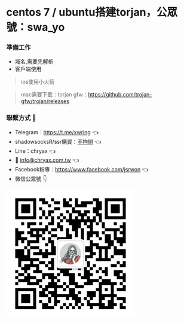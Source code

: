 # centos 7 / ubuntu搭建torjan，公眾號：swa_yo

### 準備工作
* 域名,需要先解析
* 客戶端使用
> ios使用小火箭

> mac需要下載：torjan gfw：https://github.com/trojan-gfw/trojan/releases


### 聯繫方式 :bell:

- Telegram：https://t.me/xwring :point_left:
- shadowsocksR/ssr購買：[不拘閣](https://affman.top) :point_left:
- Line：chryax :point_left:
- :email: info@chryax.com.tw :point_left:
- Facebook粉專：https://www.facebook.com/jsrwon :point_left:
- 微信公眾號 :point_down:

![image](https://github.com/hkjswong/shadowsocksR-setup/blob/master/%E5%BE%AE%E4%BF%A1%E5%85%AC%E7%9C%BE%E8%99%9F.jpg)
